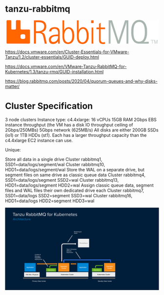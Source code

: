 # tanzu-rabbitmq

![RabbitMQ logo](rabbitmq.png)

https://docs.vmware.com/en/Cluster-Essentials-for-VMware-Tanzu/1.2/cluster-essentials/GUID-deploy.html

https://docs.vmware.com/en/VMware-Tanzu-RabbitMQ-for-Kubernetes/1.3/tanzu-rmq/GUID-installation.html

https://blog.rabbitmq.com/posts/2020/04/quorum-queues-and-why-disks-matter/

# Cluster Specification
3 node clusters
Instance type: c4.4xlarge:
16 vCPUs
15GB RAM
2Gbps EBS instance throughput (the VM has a disk IO throughput ceiling of 2Gbps/250MBs)
5Gbps network (625MB/s)
All disks are either 200GB SSDs (io1) or 1TB HDDs (st1). Each has a larger throughput capacity than the c4.4xlarge EC2 instance can use.

Unique:

Store all data in a single drive
Cluster rabbitmq1, SSD1=data/logs/segment/wal
Cluster rabbitmq10, HDD1=data/logs/segment/wal
Store the WAL on a separate drive, but segment files on same drive as classic queue data
Cluster rabbitmq4, SSD1=data/logs/segment SSD2=wal
Cluster rabbitmq13, HDD1=data/logs/segment HDD2=wal
Assign classic queue data, segment files and WAL files their own dedicated drive each
Cluster rabbitmq7, SSD1=data/logs SSD2=segment SSD3=wal
Cluster rabbitmq16, HDD1=data/logs HDD2=segment HDD3=wal

![RabbitMQ logo](TanzuRMQ_Architecture.png)
